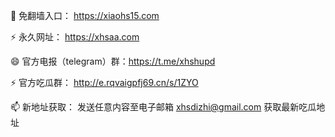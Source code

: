 👋 免翻墙入口： https://xiaohs15.com

⚡ 永久网址： https://xhsaa.com


😄 官方电报（telegram）群：https://t.me/xhshupd

⚡ 官方吃瓜群： http://e.rqvaigpfj69.cn/s/1ZYO

📫 新地址获取： 发送任意内容至电子邮箱 xhsdizhi@gmail.com 获取最新吃瓜地址
